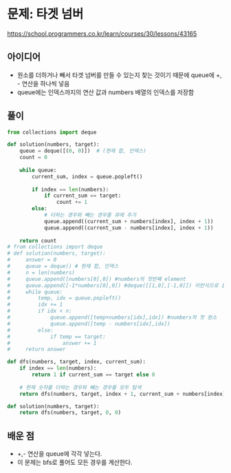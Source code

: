 # 문제: 타겟 넘버
https://school.programmers.co.kr/learn/courses/30/lessons/43165

## 아이디어
- 원소를 더하거나 빼서 타겟 넘버를 만들 수 있는지 찾는 것이기 때문에 queue에 +, - 연산을 하나씩 넣음
- queue에는 인덱스까지의 연산 값과 numbers 배열의 인덱스를 저장함


## 풀이
```python
from collections import deque

def solution(numbers, target):
    queue = deque([(0, 0)])  # (현재 합, 인덱스)
    count = 0
    
    while queue:
        current_sum, index = queue.popleft()
        
        if index == len(numbers):
            if current_sum == target:
                count += 1
        else:
            # 더하는 경우와 빼는 경우를 큐에 추가
            queue.append((current_sum + numbers[index], index + 1))
            queue.append((current_sum - numbers[index], index + 1))
    
    return count
# from collections import deque
# def solution(numbers, target):
#     answer = 0
#     queue = deque() # 현재 합, 인덱스
#     n = len(numbers)
#     queue.append([numbers[0],0]) #numbers의 첫번째 element
#     queue.append([-1*numbers[0],0]) #deque([[1,0],[-1,0]]) 이런식으로 들어가게 됨
#     while queue:
#         temp, idx = queue.popleft()
#         idx += 1
#         if idx < n:
#             queue.append([temp+numbers[idx],idx]) #numbers의 첫 원소 
#             queue.append([temp - numbers[idx],idx]) 
#         else:
#             if temp == target:
#                 answer += 1
#     return answer

```

```python
def dfs(numbers, target, index, current_sum):
    if index == len(numbers):
        return 1 if current_sum == target else 0
    
    # 현재 숫자를 더하는 경우와 빼는 경우를 모두 탐색
    return dfs(numbers, target, index + 1, current_sum + numbers[index]) + dfs(numbers, target, index + 1, current_sum - numbers[index])

def solution(numbers, target):
    return dfs(numbers, target, 0, 0)

```


## 배운 점
- +,- 연산을 queue에 각각 넣는다.
- 이 문제는 bfs로 풀어도 모든 경우를 계산한다.